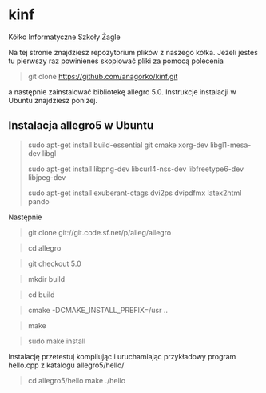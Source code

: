 kinf
====

Kółko Informatyczne Szkoły Żagle

Na tej stronie znajdziesz repozytorium plików z naszego kółka. Jeżeli jesteś tu pierwszy
raz powinieneś skopiować pliki za pomocą polecenia

>git clone https://github.com/anagorko/kinf.git

a następnie zainstalować bibliotekę allegro 5.0. Instrukcje instalacji w Ubuntu
znajdziesz poniżej.

Instalacja allegro5 w Ubuntu
-----

> sudo apt-get install build-essential git cmake xorg-dev libgl1-mesa-dev libgl
>
> sudo apt-get install libpng-dev libcurl4-nss-dev libfreetype6-dev libjpeg-dev
>
> sudo apt-get install exuberant-ctags dvi2ps dvipdfmx latex2html pando

Następnie

>git clone git://git.code.sf.net/p/alleg/allegro

>cd allegro

>git checkout 5.0

>mkdir build

>cd build

>cmake -DCMAKE_INSTALL_PREFIX=/usr ..

>make

>sudo make install

Instalację przetestuj kompilując i uruchamiając przykładowy program hello.cpp z katalogu
allegro5/hello/

>cd allegro5/hello
>make
>./hello

